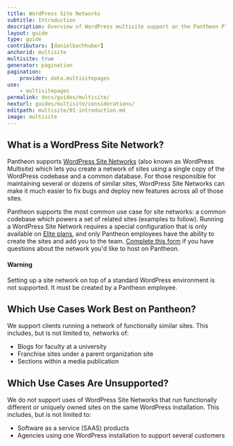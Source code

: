 ```yaml
---
title: WordPress Site Networks
subtitle: Introduction
description: Overview of WordPress multisite support on the Pantheon Platform.
layout: guide
type: guide
contributors: [danielbachhuber]
anchorid: multisite
multisite: true
generator: pagination
pagination:
    provider: data.multisitepages
use:
    - multisitepages
permalink: docs/guides/multisite/
nexturl: guides/multisite/considerations/
editpath: multisite/01-introduction.md
image: multisite
---
```


## What is a WordPress Site Network?

Pantheon supports [WordPress Site Networks](https://codex.wordpress.org/Glossary#Network) (also known as WordPress Multisite) which lets you create a network of sites using a single copy of the WordPress codebase and a common database. For those responsible for maintaining several or dozens of similar sites, WordPress Site Networks can make it much easier to fix bugs and deploy new features across all of those sites.

Pantheon supports the most common use case for site networks: a common codebase which powers a set of related sites (examples to follow). Running a WordPress Site Network requires a special configuration that is only available on [Elite plans](https://pantheon.io/pantheon-elite-plans), and only Pantheon employees have the ability to create the sites and add you to the team. [Complete this form](https://pantheon.io/pantheon-elite-plans) if you have questions about the network you'd like to host on Pantheon.

<div class="alert alert-danger">
<h4 class="info">Warning</h4>
<p markdown="1">Setting up a site network on top of a standard WordPress environment is not supported. It must be created by a Pantheon employee.</p>
</div>


## Which Use Cases Work Best on Pantheon?

We support clients running a network of functionally similar sites. This includes, but is not limited to, networks of:

- Blogs for faculty at a university
- Franchise sites under a parent organization site
- Sections within a media publication

## Which Use Cases Are Unsupported?

We do not support uses of WordPress Site Networks that run functionally different or uniquely owned sites on the same WordPress installation. This includes, but is not limited to:

- Software as a service (SAAS) products
- Agencies using one WordPress installation to support several customers
